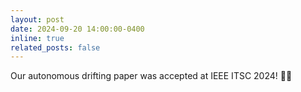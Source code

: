 ```yaml
---
layout: post
date: 2024-09-20 14:00:00-0400
inline: true
related_posts: false
---
```


Our autonomous drifting paper was accepted at IEEE ITSC 2024! 🚗💨
